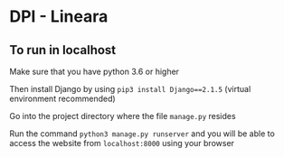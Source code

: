 # DPI - Lineara

## To run in localhost

Make sure that you have python 3.6 or higher

Then install Django by using `pip3 install Django==2.1.5` (virtual environment recommended)

Go into the project directory where the file `manage.py` resides

Run the command `python3 manage.py runserver` and you will be able to access the website from `localhost:8000` using your browser